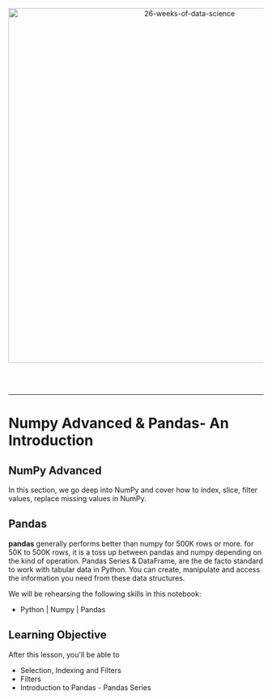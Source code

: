 <p align="center">
  <img src="https://d24cdstip7q8pz.cloudfront.net/t/t20180406174744/content/common/images/26-weeks-of-data-science-banner.jpg" width="700" title="26-weeks-of-data-science">
</p>

<br/><br/>
***
# Numpy Advanced & Pandas- An Introduction

## NumPy Advanced
In this section, we go deep into NumPy and cover how to index, slice, filter values, replace missing values in NumPy.


## Pandas
**pandas** generally performs better than numpy for 500K rows or more. for 50K to 500K rows, it is a toss up between pandas and numpy depending on the kind of operation. Pandas Series & DataFrame, are the de facto standard to work with tabular data in Python.  You can create, manipulate and access the information you need from these data structures.

We will be rehearsing the following skills in this notebook:
  * Python | Numpy | Pandas

## Learning Objective
After this lesson, you'll be able to
* Selection, Indexing and Filters
* Filters
* Introduction to Pandas - Pandas Series 



